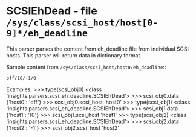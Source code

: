 SCSIEhDead - file ``/sys/class/scsi_host/host[0-9]*/eh_deadline``
=================================================================

This parser parses the content from eh_deadline file from
individual SCSI hosts. This parser will return data in
dictionary format.

Sample content from ``/sys/class/scsi_host/host0/eh_deadline``::

    off/10/-1/0

Examples:
    >>> type(scsi_obj0)
    <class 'insights.parsers.scsi_eh_deadline.SCSIEhDead'>
    >>> scsi_obj0.data
    {'host0': 'off'}
    >>> scsi_obj0.scsi_host
    'host0'
    >>> type(scsi_obj1)
    <class 'insights.parsers.scsi_eh_deadline.SCSIEhDead'>
    >>> scsi_obj1.data
    {'host1': '10'}
    >>> scsi_obj1.scsi_host
    'host1'
    >>> type(scsi_obj2)
    <class 'insights.parsers.scsi_eh_deadline.SCSIEhDead'>
    >>> scsi_obj2.data
    {'host2': '-1'}
    >>> scsi_obj2.scsi_host
    'host2'